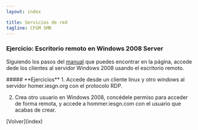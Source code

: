 ```yaml
---
layout: index

title: Servicios de red 
tagline: CFGM SMR
---
```

### Ejercicio: Escritorio remoto en Windows 2008 Server

Siguiendo los pasos del [manual](http://dit.gonzalonazareno.org/moodle/mod/resource/view.php?id=858) que puedes encontrar en la página, accede dede los clientes al servidor Windows 2008 usando el escritorio remoto.

<div class='ejercicios' markdown='1'>
##### **Ejercicios**
1. Accede desde un cliente linux y otro windows al servidor homer.iesgn.org con el protocolo RDP.

2. Crea otro usuario en Windows 2008, concédele permiso para acceder de forma remota, y accede a hommer.iesgn.com  con el usuario que acabas de crear. 

</div>
[Volver](index)
